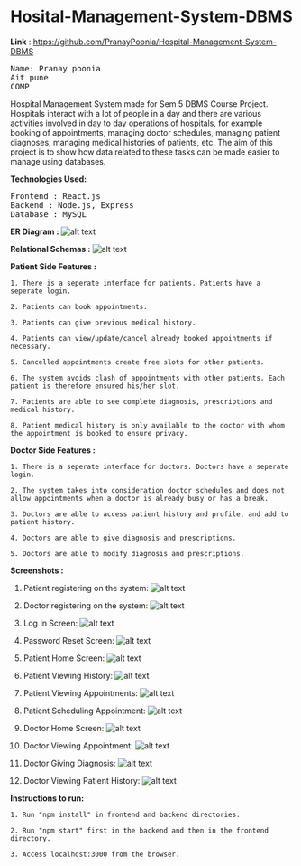 # Hosital-Management-System-DBMS
<b>Link</b> : https://github.com/PranayPoonia/Hospital-Management-System-DBMS

<pre>
Name: Pranay poonia
Ait pune
COMP
</pre>

Hospital Management System made for Sem 5 DBMS Course Project.<br>
Hospitals interact with a lot of people in a day and there are various activities involved in day to day operations of hospitals, for example booking of appointments, managing doctor schedules, managing patient diagnoses, managing medical histories of patients, etc. The aim of this project is to show how data related to these tasks can be made easier to manage using databases.

<b>Technologies Used:</b>
<pre>
Frontend : React.js
Backend : Node.js, Express
Database : MySQL
</pre>

<b>ER Diagram :</b>
![alt text](https://github.com/PranayPoonia/Hosital-Management-System-DBMS/blob/master/Schemas%26ER/myer.png)

<b>Relational Schemas :</b>
![alt text](https://github.com/PranayPoonia/Hosital-Management-System-DBMS/blob/master/Schemas%26ER/schema.png)

<b>Patient Side Features :</b>

    1. There is a seperate interface for patients. Patients have a seperate login.
    
    2. Patients can book appointments.
    
    3. Patients can give previous medical history.
    
    4. Patients can view/update/cancel already booked appointments if necessary.
    
    5. Cancelled appointments create free slots for other patients.
    
    6. The system avoids clash of appointments with other patients. Each patient is therefore ensured his/her slot.
    
    7. Patients are able to see complete diagnosis, prescriptions and medical history.
    
    8. Patient medical history is only available to the doctor with whom the appointment is booked to ensure privacy.

<b>Doctor Side Features :</b>

    1. There is a seperate interface for doctors. Doctors have a seperate login.

    2. The system takes into consideration doctor schedules and does not allow appointments when a doctor is already busy or has a break.
    
    3. Doctors are able to access patient history and profile, and add to patient history.
    
    4. Doctors are able to give diagnosis and prescriptions.
    
    5. Doctors are able to modify diagnosis and prescriptions.

<b>Screenshots :</b>
1. Patient registering on the system:
![alt text](https://github.com/PranayPoonia/Hosital-Management-System-DBMS/blob/master/Screenshots/PatientRegistration.png)

2. Doctor registering on the system:
![alt text](https://github.com/PranayPoonia/Hosital-Management-System-DBMS/blob/master/Screenshots/DoctorRegistration.png)

3. Log In Screen:
![alt text](https://github.com/Pranaypoonia/Hosital-Management-System-DBMS/blob/master/Screenshots/LogInScreen.png)

4. Password Reset Screen:
![alt text](https://github.com/PranayPoonia/Hosital-Management-System-DBMS/blob/master/Screenshots/PasswordReset.png)

5. Patient Home Screen:
![alt text](https://github.com/PranayPoonia/Hosital-Management-System-DBMS/blob/master/Screenshots/PatientHome.png)

6. Patient Viewing History:
![alt text](https://github.com/PranayPoonia/Hosital-Management-System-DBMS/blob/master/Screenshots/PatientHistory.png)

7. Patient Viewing Appointments:
![alt text](https://github.com/PranayPoonia/Hosital-Management-System-DBMS/blob/master/Screenshots/PatientViewingAppt.png)

8. Patient Scheduling Appointment:
![alt text](https://github.com/PranayPoonia/Hosital-Management-System-DBMS/blob/master/Screenshots/SchedulingAppt.png)

9. Doctor Home Screen:
![alt text](https://github.com/PranayPoonia/Hosital-Management-System-DBMS/blob/master/Screenshots/DoctorHome.png)

10. Doctor Viewing Appointment:
![alt text](https://github.com/PranayPoonia/Hosital-Management-System-DBMS/blob/master/Screenshots/DoctorViewingAppt.png)

11. Doctor Giving Diagnosis:
![alt text](https://github.com/PranayPoonia/Hosital-Management-System-DBMS/blob/master/Screenshots/Diagnosis.png)

12. Doctor Viewing Patient History:
![alt text](https://github.com/PranayPoonia/Hosital-Management-System-DBMS/blob/master/Screenshots/ViewingPatientHistory.png)

<b>Instructions to run:</b>

    1. Run "npm install" in frontend and backend directories.
    
    2. Run "npm start" first in the backend and then in the frontend directory.
    
    3. Access localhost:3000 from the browser.
